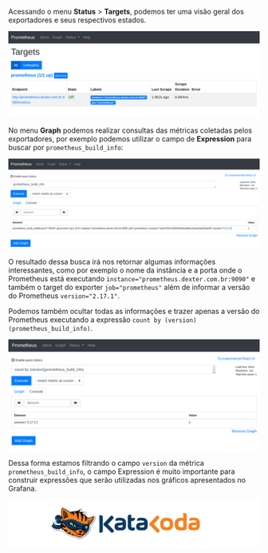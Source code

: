 Acessando o menu **Status** > **Targets**, podemos ter uma visão geral dos exportadores e seus respectivos estados.

![image 04](./assets/image-04.png)

No menu **Graph** podemos realizar consultas das métricas coletadas pelos exportadores, por exemplo podemos utilizar o campo de **Expression** para buscar por `prometheus_build_info`:

![image 05](./assets/image-05.png)

O resultado dessa busca irá nos retornar algumas informações interessantes, como por exemplo o nome da instância e a porta onde o Prometheus está executando `instance="prometheus.dexter.com.br:9090"` e também o target do exporter `job="prometheus"` além de informar a versão do Prometheus `version="2.17.1"`.

Podemos também ocultar todas as informações e trazer apenas a versão do Prometheus executando a expressão `count by (version)(prometheus_build_info)`.

![image 06](./assets/image-06.png)

Dessa forma estamos filtrando o campo `version` da métrica `prometheus_build_info`, o campo Expression é muito importante para construir expressões que serão utilizadas nos gráficos apresentados no Grafana.

![Katacoda Logo](./assets/logo-text-with-head.png)
